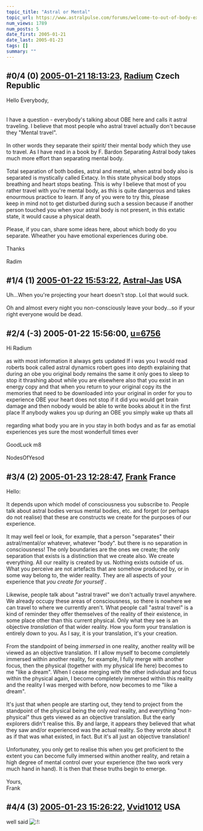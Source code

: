 ```yaml
---
topic_title: "Astral or Mental"
topic_url: https://www.astralpulse.com/forums/welcome-to-out-of-body-experiences!/astral-or-mental
num_views: 1789
num_posts: 5
date_first: 2005-01-21
date_last: 2005-01-23
tags: []
summary: ""
---
```


## \#0/4 (0) [2005-01-21 18:13:23](https://www.astralpulse.com/forums/index.php?msg=144246), [Radium](https://www.astralpulse.com/forums/profile/?u=5061) Czech Republic ##
<section>
Hello Everybody,
<br>
<br>
<br>
I have a question - everybody's talking about OBE here and calls it astral traveling. I believe that most people who astral travel actually don't because they "Mental travel".
<br>
<br>
In other words they separate their spirit/ their mental body which they use to travel. As I have read in a book by F. Bardon Separating Astral body takes much more effort than separating mental body.
<br>
<br>
Total separation of both bodies, astral and mental, when astral body also is separated is mystically called Extacy. In this state physical body stops breathing and heart stops beating. This is why I believe that most of you rather travel with you're mental body, as this is quite dangerous and takes enourmous practice to learn. If any of you were to try this, please
<br>
keep in mind not to get disturbed during such a session because if another person touched you when your astral body is not present, in this extatic state, it would cause a physical death.
<br>
<br>
Please, if you can, share some ideas here, about which body do you separate. Wheather you have emotional experiences during obe.
<br>
<br>
Thanks
<br>
<br>
Radim
</section>

## \#1/4 (1) [2005-01-22 15:53:22](https://www.astralpulse.com/forums/index.php?msg=144355), [Astral-Jas](https://www.astralpulse.com/forums/profile/?u=6741) USA ##
<section>
Uh...When you're projecting your heart doesn't stop. Lol that would suck.
<br>
<br>
Oh and almost every night you non-consciously leave your body...so if your right everyone would be dead.
</section>

## \#2/4 (-3) 2005-01-22 15:56:00, [u=6756](https://www.astralpulse.com/forums/profile/?u=6756)  ##
<section>
Hi Radium
<br>
<br>
as with most information it always gets updated If i was you I would read roberts book called astral dynamics robert goes into depth explaining that during an obe you original body remains the same it only goes to sleep to stop it thrashing about while you are elsewhere also that you exist in an energy copy and that when you return to your original copy its the memories that need to be downloaded into your original in order for you to experience OBE your heart does not stop if it did you would get brain damage and then nobody would be able to write books about it in the first place If anybody wakes you up during an OBE you simply wake up thats all
<br>
<br>
regarding what body you are in you stay in both bodys and as far as emotial experiences yes sure the most wonderfull times ever
<br>
<br>
GoodLuck m8
<br>
<br>
NodesOfYesod
</section>

## \#3/4 (2) [2005-01-23 12:28:47](https://www.astralpulse.com/forums/index.php?msg=144416), [Frank](https://www.astralpulse.com/forums/profile/?u=359) France ##
<section>
Hello:
<br>
<br>
It depends upon which model of consciousness you subscribe to. People talk about astral bodies versus mental bodies, etc. and forget (or perhaps do not realise) that these are constructs we create for the purposes of our experience.
<br>
<br>
It may well feel or look, for example, that a person "separates" their astral/mental/or whatever, whatever "body". but there is no separation in consciousness! The only boundaries are the ones we create; the only separation that exists is a distinction that we create also. We create everything. All our reality is created by us. Nothing exists outside of us. What you perceive are not artefacts that are somehow produced by, or in some way belong to, the wider reality. They are all aspects of your experience that
<i>
 you create for yourself
</i>
.
<br>
<br>
Likewise, people talk about "astral travel" we don't actually travel anywhere. We already occupy these areas of consciousness, so there is nowhere we can travel to where we currently aren't. What people call "astral travel" is a kind of reminder they offer themselves of the reality of their existence, in some place other than this current physical. Only what they see is an objective
<i>
 translation
</i>
of that wider reality. How you form your translation is entirely down to you. As I say, it is your translation, it's your creation.
<br>
<br>
From the standpoint of being
<i>
 immersed
</i>
in one reality, another reality will be viewed as an objective translation. If I allow myself to become completely immersed within another reality, for example, I fully merge with another focus, then the physical (together with my physical life here) becomes to me "like a dream". When I cease merging with the other individual and focus within the physical again, I become completely immersed within this reality and the reality I was merged with before, now becomes to me "like a dream".
<br>
<br>
It's just that when people are starting out, they tend to project from the standpoint of the physical being the only
<i>
 real
</i>
reality, and everything "non-physical" thus gets viewed as an objective translation. But the early explorers didn't realise this. By and large, it appears they believed that what they saw and/or experienced was the actual reality. So they wrote about it as if that was what existed, in fact. But it's all just an objective translation!
<br>
<br>
Unfortunatey, you only get to realise this when you get proficient to the extent you can become fully immersed within another reality, and retain a high degree of mental control over your experience (the two work very much hand in hand). It is then that these truths begin to emerge.
<br>
<br>
Yours,
<br>
Frank
</section>

## \#4/4 (3) [2005-01-23 15:26:22](https://www.astralpulse.com/forums/index.php?msg=144450), [Vvid1012](https://www.astralpulse.com/forums/profile/?u=5308) USA ##
<section>
well said
<img alt=":!:" class="smiley" src="https://www.astralpulse.com/forums/Smileys/fugue/smiley.png" title="Smiley"/>
</section>